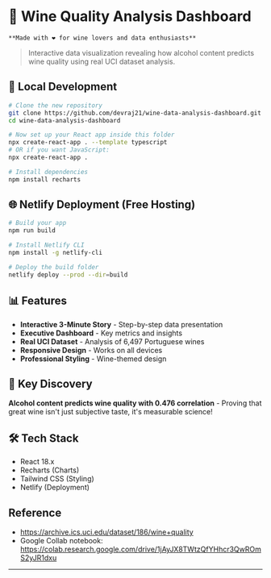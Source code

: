 # 🍷 Wine Quality Analysis Dashboard
    **Made with ❤️ for wine lovers and data enthusiasts**
> Interactive data visualization revealing how alcohol content predicts wine quality using real UCI dataset analysis.

## 🚀 Local Development

```bash
# Clone the new repository
git clone https://github.com/devraj21/wine-data-analysis-dashboard.git
cd wine-data-analysis-dashboard

# Now set up your React app inside this folder
npx create-react-app . --template typescript
# OR if you want JavaScript:
npx create-react-app .

# Install dependencies
npm install recharts
```

## 🌐 Netlify Deployment (Free Hosting)

```bash
# Build your app
npm run build

# Install Netlify CLI
npm install -g netlify-cli

# Deploy the build folder
netlify deploy --prod --dir=build
```

## 📊 Features

- **Interactive 3-Minute Story** - Step-by-step data presentation
- **Executive Dashboard** - Key metrics and insights  
- **Real UCI Dataset** - Analysis of 6,497 Portuguese wines
- **Responsive Design** - Works on all devices
- **Professional Styling** - Wine-themed design

## 🎯 Key Discovery

**Alcohol content predicts wine quality with 0.476 correlation** - Proving that great wine isn't just subjective taste, it's measurable science!

## 🛠️ Tech Stack

- React 18.x
- Recharts (Charts)
- Tailwind CSS (Styling)
- Netlify (Deployment)

## Reference
- https://archive.ics.uci.edu/dataset/186/wine+quality
- Google Collab notebook: https://colab.research.google.com/drive/1jAyJX8TWtzQfYHhcr3QwROmS2yJR1dxu
---

